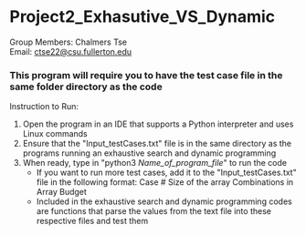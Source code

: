 # Project2_Exhasutive_VS_Dynamic
Group Members: Chalmers Tse\
Email: ctse22@csu.fullerton.edu

### This program will require you to have the test case file in the same folder directory as the code
Instruction to Run: 
1. Open the program in an IDE that supports a Python interpreter and uses Linux commands
2. Ensure that the "Input_testCases.txt" file is in the same directory as the programs running an exhaustive search and dynamic programming
3. When ready, type in "python3 _Name_of_program_file_" to run the code
    - If you want to run more test cases, add it to the "Input_testCases.txt" file in the following format:
      Case #
      Size of the array
      Combinations in Array
      Budget
    - Included in the exhaustive search and dynamic programming codes are functions that parse the values from the text file into these respective files and test them


